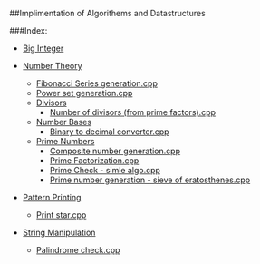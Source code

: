 ##Implimentation of Algorithems and Datastructures

###Index:

+ [Big Integer](https://github.com/SH-anonta/CPP-Code-Snippets/tree/master/Big%20Integer)

+ [Number Theory](https://github.com/SH-anonta/CPP-Code-Snippets/tree/master/Number%20Theory)
	- [Fibonacci Series generation.cpp](https://github.com/SH-anonta/CPP-Code-Snippets/blob/master/Number%20Theory/Fibonacci%20Series%20generation.cpp)
	- [Power set generation.cpp](https://github.com/SH-anonta/CPP-Code-Snippets/blob/master/Number%20Theory/Power%20set%20generation.cpp)
    * [Divisors](https://github.com/SH-anonta/CPP-Code-Snippets/tree/master/Number%20Theory/Divisors)
    	- [Number of divisors (from prime factors).cpp](https://github.com/SH-anonta/CPP-Code-Snippets/blob/master/Number%20Theory/Divisors/Number%20of%20divisors%20(from%20prime%20factors).cpp)
    * [Number Bases](https://github.com/SH-anonta/CPP-Code-Snippets/tree/master/Number%20Theory/Number%20Bases)
    	- [Binary to decimal converter.cpp](https://github.com/SH-anonta/CPP-Code-Snippets/blob/master/Number%20Theory/Number%20Bases/Binary%20to%20decimal%20converter.cpp)
    * [Prime Numbers](https://github.com/SH-anonta/CPP-Code-Snippets/tree/master/Number%20Theory/Prime%20Numbers)
    	- [Composite number generation.cpp](https://github.com/SH-anonta/CPP-Code-Snippets/blob/master/Number%20Theory/Prime%20Numbers/Composite%20number%20generation.cpp)
    	- [Prime Factorization.cpp](https://github.com/SH-anonta/CPP-Code-Snippets/blob/master/Number%20Theory/Prime%20Numbers/Prime%20Factorization.cpp)
    	- [Prime Check - simle algo.cpp](https://github.com/SH-anonta/CPP-Code-Snippets/blob/master/Number%20Theory/Prime%20Numbers/Prime%20check%20-%20simle%20algo.cpp)
    	- [Prime number generation - sieve of eratosthenes.cpp](https://github.com/SH-anonta/CPP-Code-Snippets/blob/master/Number%20Theory/Prime%20Numbers/Prime%20number%20generation%20-%20sieve%20of%20eratosthenes.cpp)
+ [Pattern Printing](https://github.com/SH-anonta/CPP-Code-Snippets/tree/master/Pattern%20Printing)
	- [Print star.cpp](https://github.com/SH-anonta/CPP-Code-Snippets/blob/master/Pattern%20Printing/Print%20star.cpp)
+ [String Manipulation](https://github.com/SH-anonta/CPP-Code-Snippets/tree/master/String%20Manipulation)
	- [Palindrome check.cpp](https://github.com/SH-anonta/CPP-Code-Snippets/blob/master/String%20Manipulation/Palindrome%20check.cpp)

